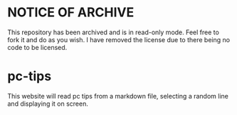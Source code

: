 # NOTICE OF ARCHIVE
This repository has been archived and is in read-only mode. Feel free to fork it and do as you wish. I have removed the license due to there being no code to be licensed.

# pc-tips
This website will read pc tips from a markdown file, selecting a random line and displaying it on screen.
